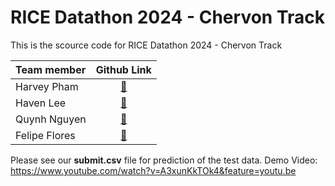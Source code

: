 # RICE Datathon 2024 - Chervon Track

This is the scource code for RICE Datathon 2024 - Chervon Track

|Team member| Github Link|
|:---|:-----------:|
|Harvey Pham| [:link:](https://github.com/harveyphm)|
|Haven Lee| [:link:](https://github.com/daeullee12)|
|Quynh Nguyen| [:link:](https://github.com/ntnq2000)|
|Felipe Flores| [:link:](https://github.com/Beyond-Image)|

Please see our **submit.csv** file for prediction of the test data.
Demo Video: https://www.youtube.com/watch?v=A3xunKkTOk4&feature=youtu.be
